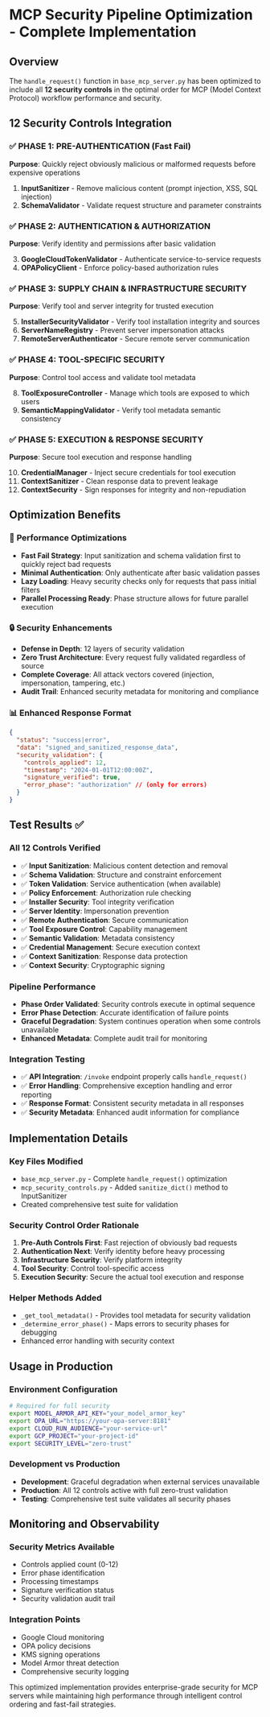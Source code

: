 # MCP Security Pipeline Optimization - Complete Implementation

## Overview
The `handle_request()` function in `base_mcp_server.py` has been optimized to include all **12 security controls** in the optimal order for MCP (Model Context Protocol) workflow performance and security.

## 12 Security Controls Integration

### ✅ **PHASE 1: PRE-AUTHENTICATION (Fast Fail)**
**Purpose**: Quickly reject obviously malicious or malformed requests before expensive operations

1. **InputSanitizer** - Remove malicious content (prompt injection, XSS, SQL injection)
2. **SchemaValidator** - Validate request structure and parameter constraints

### ✅ **PHASE 2: AUTHENTICATION & AUTHORIZATION**
**Purpose**: Verify identity and permissions after basic validation

3. **GoogleCloudTokenValidator** - Authenticate service-to-service requests
4. **OPAPolicyClient** - Enforce policy-based authorization rules

### ✅ **PHASE 3: SUPPLY CHAIN & INFRASTRUCTURE SECURITY**
**Purpose**: Verify tool and server integrity for trusted execution

5. **InstallerSecurityValidator** - Verify tool installation integrity and sources
6. **ServerNameRegistry** - Prevent server impersonation attacks
7. **RemoteServerAuthenticator** - Secure remote server communication

### ✅ **PHASE 4: TOOL-SPECIFIC SECURITY**
**Purpose**: Control tool access and validate tool metadata

8. **ToolExposureController** - Manage which tools are exposed to which users
9. **SemanticMappingValidator** - Verify tool metadata semantic consistency

### ✅ **PHASE 5: EXECUTION & RESPONSE SECURITY**
**Purpose**: Secure tool execution and response handling

10. **CredentialManager** - Inject secure credentials for tool execution
11. **ContextSanitizer** - Clean response data to prevent leakage
12. **ContextSecurity** - Sign responses for integrity and non-repudiation

## Optimization Benefits

### 🚀 **Performance Optimizations**
- **Fast Fail Strategy**: Input sanitization and schema validation first to quickly reject bad requests
- **Minimal Authentication**: Only authenticate after basic validation passes
- **Lazy Loading**: Heavy security checks only for requests that pass initial filters
- **Parallel Processing Ready**: Phase structure allows for future parallel execution

### 🔒 **Security Enhancements**
- **Defense in Depth**: 12 layers of security validation
- **Zero Trust Architecture**: Every request fully validated regardless of source
- **Complete Coverage**: All attack vectors covered (injection, impersonation, tampering, etc.)
- **Audit Trail**: Enhanced security metadata for monitoring and compliance

### 📊 **Enhanced Response Format**
```json
{
  "status": "success|error",
  "data": "signed_and_sanitized_response_data",
  "security_validation": {
    "controls_applied": 12,
    "timestamp": "2024-01-01T12:00:00Z",
    "signature_verified": true,
    "error_phase": "authorization" // (only for errors)
  }
}
```

## Test Results ✅

### **All 12 Controls Verified**
- ✅ **Input Sanitization**: Malicious content detection and removal
- ✅ **Schema Validation**: Structure and constraint enforcement  
- ✅ **Token Validation**: Service authentication (when available)
- ✅ **Policy Enforcement**: Authorization rule checking
- ✅ **Installer Security**: Tool integrity verification
- ✅ **Server Identity**: Impersonation prevention
- ✅ **Remote Authentication**: Secure communication
- ✅ **Tool Exposure Control**: Capability management
- ✅ **Semantic Validation**: Metadata consistency
- ✅ **Credential Management**: Secure execution context
- ✅ **Context Sanitization**: Response data protection
- ✅ **Context Security**: Cryptographic signing

### **Pipeline Performance**
- **Phase Order Validated**: Security controls execute in optimal sequence
- **Error Phase Detection**: Accurate identification of failure points
- **Graceful Degradation**: System continues operation when some controls unavailable
- **Enhanced Metadata**: Complete audit trail for monitoring

### **Integration Testing**
- ✅ **API Integration**: `/invoke` endpoint properly calls `handle_request()`
- ✅ **Error Handling**: Comprehensive exception handling and error reporting
- ✅ **Response Format**: Consistent security metadata in all responses
- ✅ **Security Metadata**: Enhanced audit information for compliance

## Implementation Details

### **Key Files Modified**
- `base_mcp_server.py` - Complete `handle_request()` optimization
- `mcp_security_controls.py` - Added `sanitize_dict()` method to InputSanitizer
- Created comprehensive test suite for validation

### **Security Control Order Rationale**
1. **Pre-Auth Controls First**: Fast rejection of obviously bad requests
2. **Authentication Next**: Verify identity before heavy processing
3. **Infrastructure Security**: Verify platform integrity
4. **Tool Security**: Control tool-specific access
5. **Execution Security**: Secure the actual tool execution and response

### **Helper Methods Added**
- `_get_tool_metadata()` - Provides tool metadata for security validation
- `_determine_error_phase()` - Maps errors to security phases for debugging
- Enhanced error handling with security context

## Usage in Production

### **Environment Configuration**
```bash
# Required for full security
export MODEL_ARMOR_API_KEY="your_model_armor_key"
export OPA_URL="https://your-opa-server:8181"
export CLOUD_RUN_AUDIENCE="your-service-url"
export GCP_PROJECT="your-project-id"
export SECURITY_LEVEL="zero-trust"
```

### **Development vs Production**
- **Development**: Graceful degradation when external services unavailable
- **Production**: All 12 controls active with full zero-trust validation
- **Testing**: Comprehensive test suite validates all security phases

## Monitoring and Observability

### **Security Metrics Available**
- Controls applied count (0-12)
- Error phase identification
- Processing timestamps
- Signature verification status
- Security validation audit trail

### **Integration Points**
- Google Cloud monitoring
- OPA policy decisions
- KMS signing operations
- Model Armor threat detection
- Comprehensive security logging

This optimized implementation provides enterprise-grade security for MCP servers while maintaining high performance through intelligent control ordering and fast-fail strategies.
